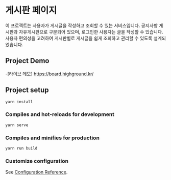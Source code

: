 # 게시판 페이지

이 프로젝트는 사용자가 게시글을 작성하고 조회할 수 있는 서비스입니다. 
공지사항 게시판과 자유게시판으로 구분되어 있으며, 로그인한 사용자는 글을 작성할 수 있습니다. 사용자 편의성을 고려하여 게시판별로 게시글을 쉽게 조회하고 관리할 수 있도록 설계되었습니다.

## Project Demo

-[라이브 데모] https://board.highground.kr/

## Project setup

```
yarn install
```

### Compiles and hot-reloads for development

```
yarn serve
```

### Compiles and minifies for production

```
yarn run build
```

### Customize configuration

See [Configuration Reference](https://cli.vuejs.org/config/).
